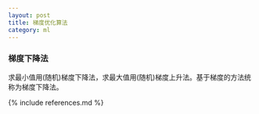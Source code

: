 ```yaml
---
layout: post
title: 梯度优化算法
category: ml
---
```


### 梯度下降法 ###

求最小值用(随机)梯度下降法，求最大值用(随机)梯度上升法。基于梯度的方法统称为梯度下降法。

{% include references.md %}
